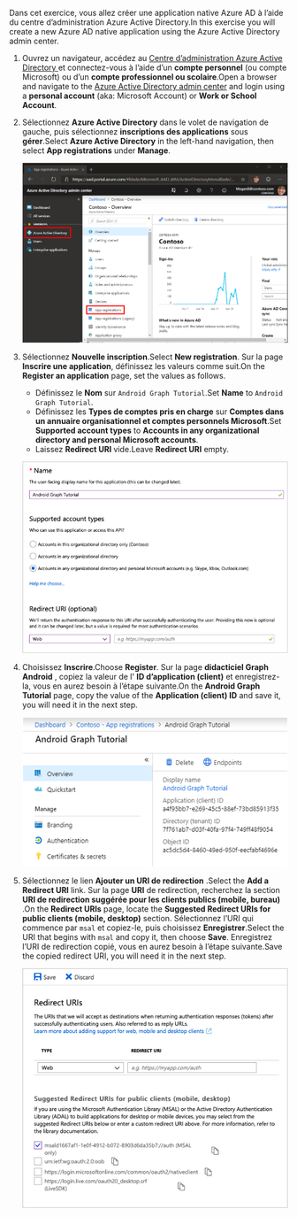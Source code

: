 <!-- markdownlint-disable MD002 MD041 -->

<span data-ttu-id="b2899-101">Dans cet exercice, vous allez créer une application native Azure AD à l’aide du centre d’administration Azure Active Directory.</span><span class="sxs-lookup"><span data-stu-id="b2899-101">In this exercise you will create a new Azure AD native application using the Azure Active Directory admin center.</span></span>

1. <span data-ttu-id="b2899-102">Ouvrez un navigateur, accédez au [Centre d’administration Azure Active Directory ](https://aad.portal.azure.com) et connectez-vous à l’aide d’un **compte personnel** (ou compte Microsoft) ou d’un **compte professionnel ou scolaire**.</span><span class="sxs-lookup"><span data-stu-id="b2899-102">Open a browser and navigate to the [Azure Active Directory admin center](https://aad.portal.azure.com) and login using a **personal account** (aka: Microsoft Account) or **Work or School Account**.</span></span>

1. <span data-ttu-id="b2899-103">Sélectionnez **Azure Active Directory** dans le volet de navigation de gauche, puis sélectionnez **inscriptions des applications** sous **gérer**.</span><span class="sxs-lookup"><span data-stu-id="b2899-103">Select **Azure Active Directory** in the left-hand navigation, then select **App registrations** under **Manage**.</span></span>

    ![<span data-ttu-id="b2899-104">Capture d’écran des inscriptions d’application</span><span class="sxs-lookup"><span data-stu-id="b2899-104">A screenshot of the App registrations</span></span> ](./images/aad-portal-app-registrations.png)

1. <span data-ttu-id="b2899-105">Sélectionnez **Nouvelle inscription**.</span><span class="sxs-lookup"><span data-stu-id="b2899-105">Select **New registration**.</span></span> <span data-ttu-id="b2899-106">Sur la page **Inscrire une application**, définissez les valeurs comme suit.</span><span class="sxs-lookup"><span data-stu-id="b2899-106">On the **Register an application** page, set the values as follows.</span></span>

    - <span data-ttu-id="b2899-107">Définissez le **Nom** sur `Android Graph Tutorial`.</span><span class="sxs-lookup"><span data-stu-id="b2899-107">Set **Name** to `Android Graph Tutorial`.</span></span>
    - <span data-ttu-id="b2899-108">Définissez les **Types de comptes pris en charge** sur **Comptes dans un annuaire organisationnel et comptes personnels Microsoft**.</span><span class="sxs-lookup"><span data-stu-id="b2899-108">Set **Supported account types** to **Accounts in any organizational directory and personal Microsoft accounts**.</span></span>
    - <span data-ttu-id="b2899-109">Laissez **Redirect URI** vide.</span><span class="sxs-lookup"><span data-stu-id="b2899-109">Leave **Redirect URI** empty.</span></span>

    ![Capture d’écran de la page inscrire une application](./images/aad-register-an-app.png)

1. <span data-ttu-id="b2899-111">Choisissez **Inscrire**.</span><span class="sxs-lookup"><span data-stu-id="b2899-111">Choose **Register**.</span></span> <span data-ttu-id="b2899-112">Sur la page **didacticiel Graph Android** , copiez la valeur de l' **ID d’application (client)** et enregistrez-la, vous en aurez besoin à l’étape suivante.</span><span class="sxs-lookup"><span data-stu-id="b2899-112">On the **Android Graph Tutorial** page, copy the value of the **Application (client) ID** and save it, you will need it in the next step.</span></span>

    ![Capture d’écran de l’ID d’application de la nouvelle inscription de l’application](./images/aad-application-id.png)

1. <span data-ttu-id="b2899-114">Sélectionnez le lien **Ajouter un URI de redirection** .</span><span class="sxs-lookup"><span data-stu-id="b2899-114">Select the **Add a Redirect URI** link.</span></span> <span data-ttu-id="b2899-115">Sur la page **URI** de redirection, recherchez la section **URI de redirection suggérée pour les clients publics (mobile, bureau)** .</span><span class="sxs-lookup"><span data-stu-id="b2899-115">On the **Redirect URIs** page, locate the **Suggested Redirect URIs for public clients (mobile, desktop)** section.</span></span> <span data-ttu-id="b2899-116">Sélectionnez l’URI qui commence par `msal` et copiez-le, puis choisissez **Enregistrer**.</span><span class="sxs-lookup"><span data-stu-id="b2899-116">Select the URI that begins with `msal` and copy it, then choose **Save**.</span></span> <span data-ttu-id="b2899-117">Enregistrez l’URI de redirection copié, vous en aurez besoin à l’étape suivante.</span><span class="sxs-lookup"><span data-stu-id="b2899-117">Save the copied redirect URI, you will need it in the next step.</span></span>

    ![Capture d’écran de la page des URI de redirection](./images/aad-redirect-uris.png)